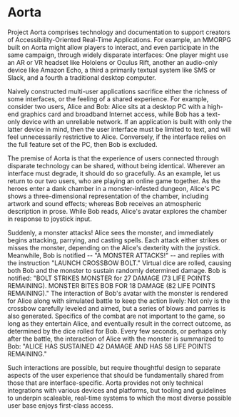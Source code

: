 # Aorta

Project Aorta comprises technology and documentation to support creators of
Accessibility-Oriented Real-Time Applications.  For example, an MMORPG built on
Aorta might allow players to interact, and even participate in the same
campaign, through widely disparate interfaces:  One player might use an AR or
VR headset like Hololens or Oculus Rift, another an audio-only device like
Amazon Echo, a third a primarily textual system like SMS or Slack, and a fourth
a traditional desktop computer.

Naively constructed multi-user applications sacrifice either the richness of
some interfaces, or the feeling of a shared experience.  For example, consider
two users, Alice and Bob: Alice sits at a desktop PC with a high-end graphics
card and broadband Internet access, while Bob has a text-only device with an
unreliable network.  If an application is built with only the latter device in
mind, then the user interface must be limited to text, and will feel
unnecessarily restrictive to Alice.  Conversely, if the interface relies on the
full feature set of the PC, then Bob is excluded.

The premise of Aorta is that the experience of users connected through
disparate technology can be shared, without being identical.  Wherever an
interface must degrade, it should do so gracefully.  As an example, let us
return to our two users, who are playing an online game together.  As the
heroes enter a dank chamber in a monster-infested dungeon, Alice's PC shows a
three-dimensional representation of the chamber, including artwork and sound
effects; whereas Bob receives an atmospheric description in prose.  While Bob
reads, Alice's avatar explores the chamber in response to joystick input.

Suddenly, a monster attacks!  Alice sees the monster, and immediately begins
attacking, parrying, and casting spells.  Each attack either strikes or misses
the monster, depending on the Alice's dexterity with the joystick.  Meanwhile,
Bob is notified -- "A MONSTER ATTACKS!" -- and replies with the instruction
"LAUNCH CROSSBOW BOLT."  Virtual dice are rolled, causing both Bob and the
monster to sustain randomly determined damage.  Bob is notified: "BOLT STRIKES
MONSTER for 27 DAMAGE (73 LIFE POINTS REMAINING).  MONSTER BITES BOB FOR 18
DAMAGE (82 LIFE POINTS REMAINING)." The interaction of Bob's avatar with the
monster is rendered for Alice along with simulated battle to keep the action
lively:  Not only is the crossbow carefully leveled and aimed, but a series of
blows and parries is also generated.  Specifics of the combat are not important
to the game, so long as they entertain Alice, and eventually result in the
correct outcome, as determined by the dice rolled for Bob.  Every few seconds,
or perhaps only after the battle, the interaction of Alice with the monster is
summarized to Bob: "ALICE HAS SUSTAINED 42 DAMAGE AND HAS 58 LIFE POINTS
REMAINING."

Such interactions are possible, but require thoughtful design to separate
aspects of the user experience that should be fundamentally shared from those
that are interface-specific.  Aorta provides not only technical integrations
with various devices and platforms, but tooling and guidelines to underpin
scaleable, real-time systems to which the most diverse possible user base
enjoys first-class access.
